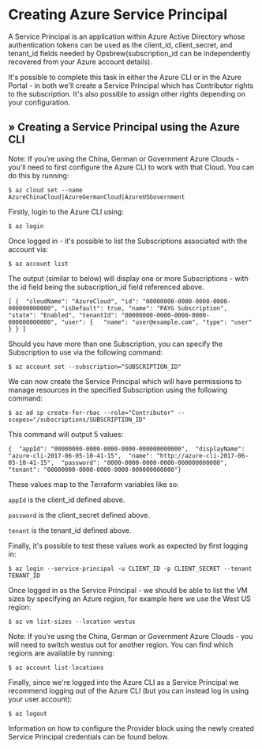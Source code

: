 # Creating Azure Service Principal

A Service Principal is an application within Azure Active Directory whose authentication tokens can be used as the client_id, client_secret, and tenant_id fields needed by Opsbrew(subscription_id can be independently recovered from your Azure account details). 

It's possible to complete this task in either the Azure CLI or in the Azure Portal - in both we'll create a Service Principal which has Contributor rights to the subscription. It's also possible to assign other rights depending on your configuration. 

## » Creating a Service Principal using the Azure CLI 

Note: If you're using the China, German or Government Azure Clouds - you'll need to first configure the Azure CLI to work with that Cloud. You can do this by running: 

```
$ az cloud set --name AzureChinaCloud|AzureGermanCloud|AzureUSGovernment 
```

Firstly, login to the Azure CLI using: 

```
$ az login 
```

Once logged in - it's possible to list the Subscriptions associated with the account via: 

```
$ az account list 
```

The output (similar to below) will display one or more Subscriptions - with the id field being the subscription_id field referenced above. 

```
[ {  "cloudName": "AzureCloud", "id": "00000000-0000-0000-0000-000000000000", "isDefault": true, "name": "PAYG Subscription", "state": "Enabled", "tenantId": "00000000-0000-0000-0000-000000000000", "user": {   "name": "user@example.com", "type": "user"  } } ] 
```

Should you have more than one Subscription, you can specify the Subscription to use via the following command: 

```
$ az account set --subscription="SUBSCRIPTION_ID" 
```

We can now create the Service Principal which will have permissions to manage resources in the specified Subscription using the following command: 

```
$ az ad sp create-for-rbac --role="Contributor" --scopes="/subscriptions/SUBSCRIPTION_ID" 
```

This command will output 5 values: 

```
{  "appId": "00000000-0000-0000-0000-000000000000",  "displayName": "azure-cli-2017-06-05-10-41-15",  "name": "http://azure-cli-2017-06-05-10-41-15",  "password": "0000-0000-0000-0000-000000000000",  "tenant": "00000000-0000-0000-0000-000000000000"} 
```

These values map to the Terraform variables like so: 

`appId` is the client_id defined above. 

`password` is the client_secret defined above. 

`tenant` is the tenant_id defined above. 

Finally, it's possible to test these values work as expected by first logging in: 

```
$ az login --service-principal -u CLIENT_ID -p CLIENT_SECRET --tenant TENANT_ID 
```

Once logged in as the Service Principal - we should be able to list the VM sizes by specifying an Azure region, for example here we use the West US region: 

```
$ az vm list-sizes --location westus 
```

Note: If you're using the China, German or Government Azure Clouds - you will need to switch westus out for another region. You can find which regions are available by running: 

```
$ az account list-locations 
```

Finally, since we're logged into the Azure CLI as a Service Principal we recommend logging out of the Azure CLI (but you can instead log in using your user account): 

```
$ az logout 
```

Information on how to configure the Provider block using the newly created Service Principal credentials can be found below. 